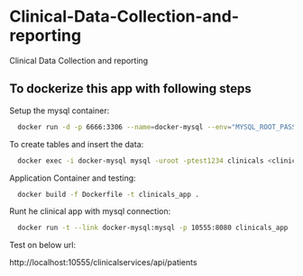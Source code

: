 
# Clinical-Data-Collection-and-reporting
Clinical Data Collection and reporting

## To dockerize this app with following steps
Setup the mysql container:

```bash
  docker run -d -p 6666:3306 --name=docker-mysql --env="MYSQL_ROOT_PASSWORD=test1234" --env="MYSQL_DATABASE=clinicals" mysql
```
To create tables and insert the data:
```bash
  docker exec -i docker-mysql mysql -uroot -ptest1234 clinicals <clinicals.sql
```
Application Container and testing:
```bash
  docker build -f Dockerfile -t clinicals_app .
```
Runt he clinical app with mysql connection:
```bash
  docker run -t --link docker-mysql:mysql -p 10555:8080 clinicals_app
```
Test on below url:

http://localhost:10555/clinicalservices/api/patients
